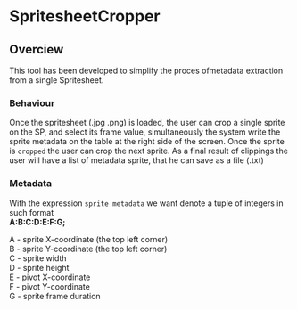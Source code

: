 # SpritesheetCropper
## Overciew
This tool has been developed to simplify the proces ofmetadata extraction from a single Spritesheet.

### Behaviour
Once the spritesheet (.jpg .png) is loaded, the user can crop a single sprite on the SP, and select its frame value,
simultaneously the system write the sprite metadata on the table at the right side of the screen.
Once the sprite is `cropped` the user can crop the next sprite.
As a final result of clippings the user will have a list of metadata sprite, that he can save as a file (.txt)

### Metadata
With the expression `sprite metadata` we want denote a tuple of integers in such format <br /> 
**A:B:C:D:E:F:G;**

A - sprite X-coordinate (the top left corner) <br /> 
B - sprite Y-coordinate (the top left corner) <br /> 
C - sprite width <br /> 
D - sprite height <br /> 
E - pivot X-coordinate <br /> 
F - pivot Y-coordinate <br /> 
G - sprite frame duration <br /> 

